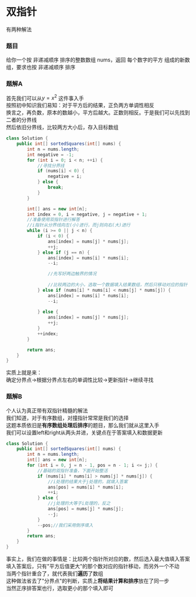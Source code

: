 # 双指针
有两种解法  

### 题目
给你一个按 非递减顺序 排序的整数数组 nums，返回 每个数字的平方 组成的新数组，要求也按 非递减顺序 排序   

### 题解A   
首先我们可以从$y=x^2$ 这件事入手    
按照初中知识我们易知：对于平方后的结果，正负两方单调性相反  
换言之，再负数，原本的数越小，平方后越大。正数则相反。于是我们可以先找到二者的分界线    
然后依旧分界线，比较两方大小后，存入目标数组    

```Java 
class Solution {
    public int[] sortedSquares(int[] nums) {
        int n = nums.length;
        int negative = -1;
        for (int i = 0; i < n; ++i) {
            //寻找分界线
            if (nums[i] < 0) {
                negative = i;
            } else {
                break;
            }
        }

        int[] ans = new int[n];
        int index = 0, i = negative, j = negative + 1;
        //准备使用双指针进行解答
        //i指针从分界线向左(小)进行，而j则向右(大)进行
        while (i >= 0 || j < n) {
            if (i < 0) {
                ans[index] = nums[j] * nums[j];
                ++j;
            } else if (j == n) {
                ans[index] = nums[i] * nums[i];
                --i;

                //先写好两边触界的情况
                
                //比较两边的大小，选取一个数据填入结果数组，然后只移动对应的指针
            } else if (nums[i] * nums[i] < nums[j] * nums[j]) {
                ans[index] = nums[i] * nums[i];
                --i;
                
            } else {
                ans[index] = nums[j] * nums[j];
                ++j;
            }
            ++index;
        }

        return ans;
    }
}
```     
实质上就是来：  
确定分界点->根据分界点左右的单调性比较->更新指针->继续寻找      

### 题解B   
个人认为真正带有双指针精髓的解法    
我们知道，对于有序数组，对撞指针常常是我们的选择    
这题本质依旧是**有序数组处理后排序**的题目，那么我们就从这里入手    
我们可以设置left和right从两头并进，关键点在于答案填入和数据更新     
```Java
class Solution {
    public int[] sortedSquares(int[] nums) {
        int n = nums.length;
        int[] ans = new int[n];
        for (int i = 0, j = n - 1, pos = n - 1; i <= j;) {
            //基础的双指针准备，下面开始整活    
            if (nums[i] * nums[i] > nums[j] * nums[j]) {
                //i处理的结果大于j处理的，就填入答案
                ans[pos] = nums[i] * nums[i];
                ++i;
            } else {
                //j处理的大等于i处理的，反之    
                ans[pos] = nums[j] * nums[j];
                --j;
            }
            --pos;//我们采用倒序填入
        }
        return ans;
    }
}
``` 

事实上，我们在做的事情是：比较两个指针所对应的数，然后选入最大值填入答案    
填入答案后，只有"平方后值更大"的那个数对应的指针移动，而另外一个不动    
当两个指针重合了，就代表我们**遍历**了数组  
这种做法省去了"分界点"的判断，实质上**将结果计算和排序**放在了同一步    
当然正序排答案也行，选取更小的那个填入即可  
